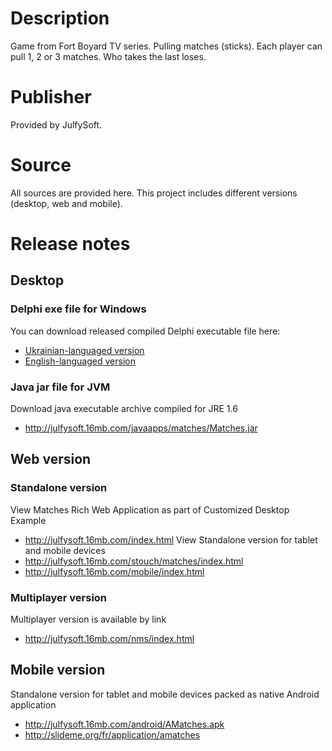 # Description #
Game from Fort Boyard TV series. Pulling matches (sticks). Each player can pull 1, 2 or 3 matches. Who takes the last loses.

# Publisher #
Provided by JulfySoft.

# Source #
All sources are provided here.
This project includes different versions (desktop, web and mobile).

# Release notes #
## Desktop ##
### Delphi exe file for Windows ###
You can download released compiled Delphi executable file here:
  * <a href='http://julfysoft.16mb.com/delphiprogs/matches/Matches.exe'>Ukrainian-languaged version</a>
  * <a href='http://julfysoft.16mb.com/delphiprogs/matches/MatchesEng.exe'>English-languaged version</a>
### Java jar file for JVM ###
Download java executable archive compiled for JRE 1.6
  * http://julfysoft.16mb.com/javaapps/matches/Matches.jar
## Web version ##
### Standalone version ###
View Matches Rich Web Application as part of Customized Desktop Example
  * http://julfysoft.16mb.com/index.html
View Standalone version for tablet and mobile devices
  * http://julfysoft.16mb.com/stouch/matches/index.html
  * http://julfysoft.16mb.com/mobile/index.html
### Multiplayer version ###
Multiplayer version is available by link
  * http://julfysoft.16mb.com/nms/index.html

## Mobile version ##
Standalone version for tablet and mobile devices packed as native Android application
  * http://julfysoft.16mb.com/android/AMatches.apk
  * http://slideme.org/fr/application/amatches